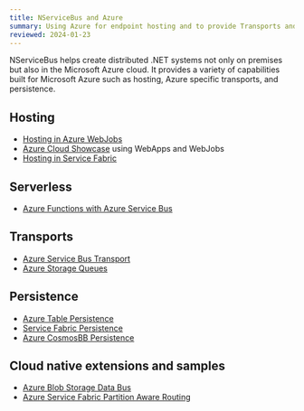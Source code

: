```yaml
---
title: NServiceBus and Azure
summary: Using Azure for endpoint hosting and to provide Transports and Persistence
reviewed: 2024-01-23
---
```


NServiceBus helps create distributed .NET systems not only on premises but also in the Microsoft Azure cloud. It provides a variety of capabilities built for Microsoft Azure such as hosting, Azure specific transports, and persistence.

## Hosting

* [Hosting in Azure WebJobs](/samples/azure/webjob-host/)
* [Azure Cloud Showcase](/samples/showcase/cloud-azure/) using WebApps and WebJobs
* [Hosting in Service Fabric](/nservicebus/hosting/service-fabric-hosting/)

## Serverless

* [Azure Functions with Azure Service Bus](/nservicebus/hosting/azure-functions-service-bus/)

## Transports

* [Azure Service Bus Transport](/transports/azure-service-bus/)
* [Azure Storage Queues](/transports/azure-storage-queues/)

## Persistence

* [Azure Table Persistence](/persistence/azure-table/)
* [Service Fabric Persistence](/persistence/service-fabric/)
* [Azure CosmosBB Persistence](/persistence/cosmosdb/)

## Cloud native extensions and samples

* [Azure Blob Storage Data Bus](/samples/databus/blob-storage-databus/)
* [Azure Service Fabric Partition Aware Routing](/samples/azure/azure-service-fabric-routing/)
